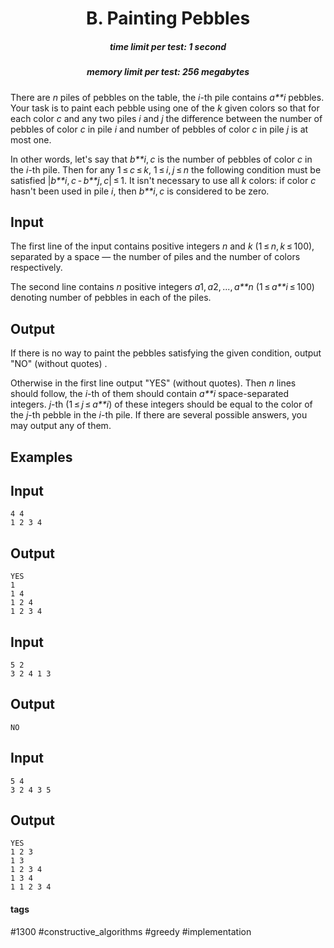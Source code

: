 <h1 style='text-align: center;'> B. Painting Pebbles</h1>

<h5 style='text-align: center;'>time limit per test: 1 second</h5>
<h5 style='text-align: center;'>memory limit per test: 256 megabytes</h5>

There are *n* piles of pebbles on the table, the *i*-th pile contains *a**i* pebbles. Your task is to paint each pebble using one of the *k* given colors so that for each color *c* and any two piles *i* and *j* the difference between the number of pebbles of color *c* in pile *i* and number of pebbles of color *c* in pile *j* is at most one.

In other words, let's say that *b**i*, *c* is the number of pebbles of color *c* in the *i*-th pile. Then for any 1 ≤ *c* ≤ *k*, 1 ≤ *i*, *j* ≤ *n* the following condition must be satisfied |*b**i*, *c* - *b**j*, *c*| ≤ 1. It isn't necessary to use all *k* colors: if color *c* hasn't been used in pile *i*, then *b**i*, *c* is considered to be zero.

## Input

The first line of the input contains positive integers *n* and *k* (1 ≤ *n*, *k* ≤ 100), separated by a space — the number of piles and the number of colors respectively.

The second line contains *n* positive integers *a*1, *a*2, ..., *a**n* (1 ≤ *a**i* ≤ 100) denoting number of pebbles in each of the piles.

## Output

If there is no way to paint the pebbles satisfying the given condition, output "NO" (without quotes) .

Otherwise in the first line output "YES" (without quotes). Then *n* lines should follow, the *i*-th of them should contain *a**i* space-separated integers. *j*-th (1 ≤ *j* ≤ *a**i*) of these integers should be equal to the color of the *j*-th pebble in the *i*-th pile. If there are several possible answers, you may output any of them.

## Examples

## Input


```
4 4  
1 2 3 4  

```
## Output


```
YES  
1  
1 4  
1 2 4  
1 2 3 4  

```
## Input


```
5 2  
3 2 4 1 3  

```
## Output


```
NO  

```
## Input


```
5 4  
3 2 4 3 5  

```
## Output


```
YES  
1 2 3  
1 3  
1 2 3 4  
1 3 4  
1 1 2 3 4  

```


#### tags 

#1300 #constructive_algorithms #greedy #implementation 